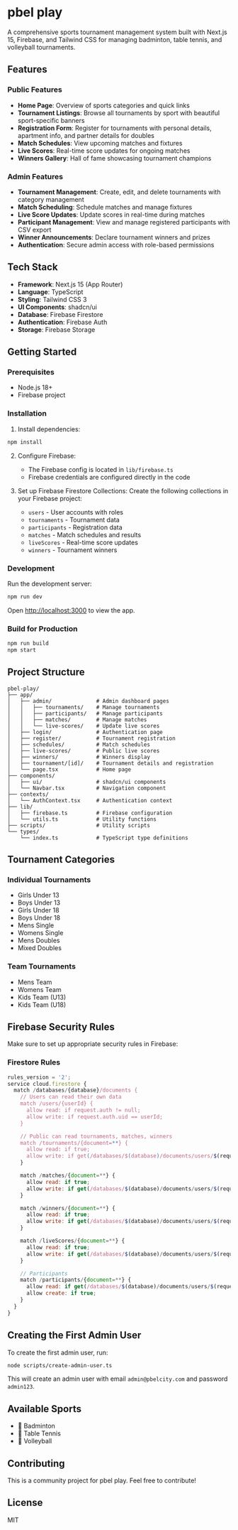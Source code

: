 # pbel play

A comprehensive sports tournament management system built with Next.js 15, Firebase, and Tailwind CSS for managing badminton, table tennis, and volleyball tournaments.

## Features

### Public Features
- **Home Page**: Overview of sports categories and quick links
- **Tournament Listings**: Browse all tournaments by sport with beautiful sport-specific banners
- **Registration Form**: Register for tournaments with personal details, apartment info, and partner details for doubles
- **Match Schedules**: View upcoming matches and fixtures
- **Live Scores**: Real-time score updates for ongoing matches
- **Winners Gallery**: Hall of fame showcasing tournament champions

### Admin Features
- **Tournament Management**: Create, edit, and delete tournaments with category management
- **Match Scheduling**: Schedule matches and manage fixtures
- **Live Score Updates**: Update scores in real-time during matches
- **Participant Management**: View and manage registered participants with CSV export
- **Winner Announcements**: Declare tournament winners and prizes
- **Authentication**: Secure admin access with role-based permissions

## Tech Stack

- **Framework**: Next.js 15 (App Router)
- **Language**: TypeScript
- **Styling**: Tailwind CSS 3
- **UI Components**: shadcn/ui
- **Database**: Firebase Firestore
- **Authentication**: Firebase Auth
- **Storage**: Firebase Storage

## Getting Started

### Prerequisites
- Node.js 18+
- Firebase project

### Installation

1. Install dependencies:
```bash
npm install
```

2. Configure Firebase:
   - The Firebase config is located in `lib/firebase.ts`
   - Firebase credentials are configured directly in the code

3. Set up Firebase Firestore Collections:
   Create the following collections in your Firebase project:
   - `users` - User accounts with roles
   - `tournaments` - Tournament data
   - `participants` - Registration data
   - `matches` - Match schedules and results
   - `liveScores` - Real-time score updates
   - `winners` - Tournament winners

### Development

Run the development server:
```bash
npm run dev
```

Open [http://localhost:3000](http://localhost:3000) to view the app.

### Build for Production

```bash
npm run build
npm start
```

## Project Structure

```
pbel-play/
├── app/
│   ├── admin/              # Admin dashboard pages
│   │   ├── tournaments/    # Manage tournaments
│   │   ├── participants/   # Manage participants
│   │   ├── matches/        # Manage matches
│   │   └── live-scores/    # Update live scores
│   ├── login/              # Authentication page
│   ├── register/           # Tournament registration
│   ├── schedules/          # Match schedules
│   ├── live-scores/        # Public live scores
│   ├── winners/            # Winners display
│   ├── tournament/[id]/    # Tournament details and registration
│   └── page.tsx            # Home page
├── components/
│   ├── ui/                 # shadcn/ui components
│   └── Navbar.tsx          # Navigation component
├── contexts/
│   └── AuthContext.tsx     # Authentication context
├── lib/
│   ├── firebase.ts         # Firebase configuration
│   └── utils.ts            # Utility functions
├── scripts/                # Utility scripts
└── types/
    └── index.ts            # TypeScript type definitions
```

## Tournament Categories

### Individual Tournaments
- Girls Under 13
- Boys Under 13
- Girls Under 18
- Boys Under 18
- Mens Single
- Womens Single
- Mens Doubles
- Mixed Doubles

### Team Tournaments
- Mens Team
- Womens Team
- Kids Team (U13)
- Kids Team (U18)

## Firebase Security Rules

Make sure to set up appropriate security rules in Firebase:

### Firestore Rules
```javascript
rules_version = '2';
service cloud.firestore {
  match /databases/{database}/documents {
    // Users can read their own data
    match /users/{userId} {
      allow read: if request.auth != null;
      allow write: if request.auth.uid == userId;
    }

    // Public can read tournaments, matches, winners
    match /tournaments/{document=**} {
      allow read: if true;
      allow write: if get(/databases/$(database)/documents/users/$(request.auth.uid)).data.role == 'admin';
    }

    match /matches/{document=**} {
      allow read: if true;
      allow write: if get(/databases/$(database)/documents/users/$(request.auth.uid)).data.role == 'admin';
    }

    match /winners/{document=**} {
      allow read: if true;
      allow write: if get(/databases/$(database)/documents/users/$(request.auth.uid)).data.role == 'admin';
    }

    match /liveScores/{document=**} {
      allow read: if true;
      allow write: if get(/databases/$(database)/documents/users/$(request.auth.uid)).data.role == 'admin';
    }

    // Participants
    match /participants/{document=**} {
      allow read: if get(/databases/$(database)/documents/users/$(request.auth.uid)).data.role == 'admin';
      allow create: if true;
    }
  }
}
```

## Creating the First Admin User

To create the first admin user, run:

```bash
node scripts/create-admin-user.ts
```

This will create an admin user with email `admin@pbelcity.com` and password `admin123`.

## Available Sports

- 🏸 Badminton
- 🏓 Table Tennis
- 🏐 Volleyball

## Contributing

This is a community project for pbel play. Feel free to contribute!

## License

MIT
